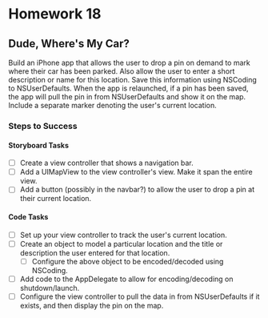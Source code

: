 # Homework 18

## Dude, Where's My Car?

Build an iPhone app that allows the user to drop a pin on demand to mark where their car has been parked. Also allow the user to enter a short description or name for this location. Save this information using NSCoding to NSUserDefaults. When the app is relaunched, if a pin has been saved, the app will pull the pin in from NSUserDefaults and show it on the map. Include a separate marker denoting the user's current location.

### Steps to Success

#### Storyboard Tasks

* [ ] Create a view controller that shows a navigation bar.
* [ ] Add a UIMapView to the view controller's view. Make it span the entire view.
* [ ] Add a button (possibly in the navbar?) to allow the user to drop a pin at their current location.

#### Code Tasks

* [ ] Set up your view controller to track the user's current location.
* [ ] Create an object to model a particular location and the title or description the user entered for that location.
	* [ ] Configure the above object to be encoded/decoded using NSCoding.
* [ ] Add code to the AppDelegate to allow for encoding/decoding on shutdown/launch.
* [ ] Configure the view controller to pull the data in from NSUserDefaults if it exists, and then display the pin on the map.
